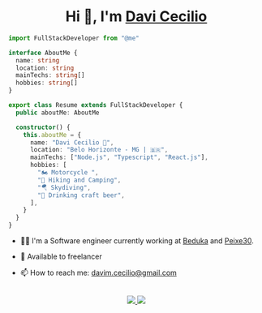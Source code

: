 <h1 align="center">Hi 👋, I'm <a href="https://www.linkedin.com/in/davicecilio/" target="_blank">
Davi Cecilio</a></h1>

```ts
import FullStackDeveloper from "@me"

interface AboutMe {
  name: string
  location: string
  mainTechs: string[]
  hobbies: string[]
}

export class Resume extends FullStackDeveloper {
  public aboutMe: AboutMe

  constructor() {
    this.aboutMe = {
      name: "Davi Cecilio 👋",
      location: "Belo Horizonte - MG | 🇧🇷",
      mainTechs: ["Node.js", "Typescript", "React.js"],
      hobbies: [
        "🏍️ Motorcycle ",
        "🥾 Hiking and Camping",
        "🪂 Skydiving",
        "🍺 Drinking craft beer",
      ],
    }
  }
}
```

- 👨‍💻 I'm a Software engineer currently working at [Beduka](https://beduka.com/) and [Peixe30](https://peixe30.com/).

- 🤝 Available to freelancer

- 📫️ How to reach me: davim.cecilio@gmail.com

<br/>

<div align="center">
<a href="mailto:davim.cecilio@gmail.com">
    <img src="https://img.shields.io/badge/Gmail-D14836?style=for-the-badge&logo=gmail&logoColor=white" />    
</a>

<a href="https://www.linkedin.com/in/davicecilio/">
    <img src="https://img.shields.io/badge/LinkedIn-0077B5?style=for-the-badge&logo=linkedin&logoColor=white" />    
</a>
</div>
